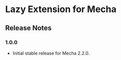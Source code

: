 Lazy Extension for Mecha
========================

Release Notes
-------------

### 1.0.0

 - Initial stable release for Mecha 2.2.0.
